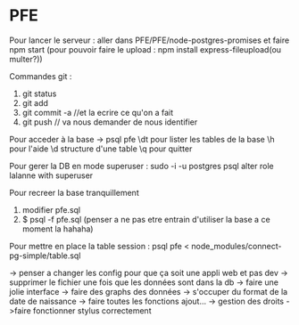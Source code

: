 # PFE


Pour lancer le serveur :
aller dans PFE/PFE/node-postgres-promises et faire npm start
(pour pouvoir faire le upload : npm install express-fileupload(ou multer?))


Commandes git :
1. git status
2. git add <les nouveaux fichiers>
3. git commit -a //et la ecrire ce qu'on a fait
4. git push // va nous demander de nous identifier


Pour acceder à la base -> psql pfe
\dt pour lister les tables de la base
\h pour l'aide
\d <table> structure d'une table
\q pour quitter

Pour gerer la DB en mode superuser :
sudo -i -u postgres
psql
alter role lalanne with superuser

Pour recreer la base tranquillement
1. modifier pfe.sql
2. $ psql -f pfe.sql (penser a ne pas etre entrain d'utiliser la base a ce moment la hahaha)

Pour mettre en place la table session :
psql pfe < node_modules/connect-pg-simple/table.sql

-> penser a changer les config pour que ça soit une appli web et pas dev
-> supprimer le fichier une fois que les données sont dans la db
-> faire une jolie interface
-> faire des graphs des données
-> s'occuper du format de la date de naissance
-> faire toutes les fonctions ajout...
-> gestion des droits
->faire fonctionner stylus correctement
